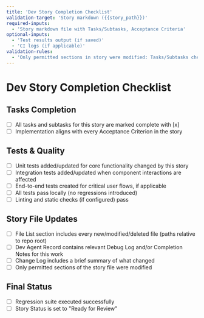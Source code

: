 ```yaml
---
title: 'Dev Story Completion Checklist'
validation-target: 'Story markdown ({{story_path}})'
required-inputs:
  - 'Story markdown file with Tasks/Subtasks, Acceptance Criteria'
optional-inputs:
  - 'Test results output (if saved)'
  - 'CI logs (if applicable)'
validation-rules:
  - 'Only permitted sections in story were modified: Tasks/Subtasks checkboxes, Dev Agent Record (Debug Log, Completion Notes), File List, Change Log, and Status'
---
```


# Dev Story Completion Checklist

## Tasks Completion

- [ ] All tasks and subtasks for this story are marked complete with [x]
- [ ] Implementation aligns with every Acceptance Criterion in the story

## Tests & Quality

- [ ] Unit tests added/updated for core functionality changed by this story
- [ ] Integration tests added/updated when component interactions are affected
- [ ] End-to-end tests created for critical user flows, if applicable
- [ ] All tests pass locally (no regressions introduced)
- [ ] Linting and static checks (if configured) pass

## Story File Updates

- [ ] File List section includes every new/modified/deleted file (paths relative to repo root)
- [ ] Dev Agent Record contains relevant Debug Log and/or Completion Notes for this work
- [ ] Change Log includes a brief summary of what changed
- [ ] Only permitted sections of the story file were modified

## Final Status

- [ ] Regression suite executed successfully
- [ ] Story Status is set to "Ready for Review"
